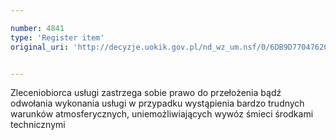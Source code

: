 ```yaml
---

number: 4841
type: 'Register item'
original_uri: 'http://decyzje.uokik.gov.pl/nd_wz_um.nsf/0/6DB9D7704762C7F7C1257B8800316090?OpenDocument'


---
```


Zleceniobiorca usługi zastrzega sobie prawo do przełożenia bądź odwołania wykonania usługi w przypadku wystąpienia bardzo trudnych warunków atmosferycznych, uniemożliwiających wywóz śmieci środkami technicznymi
